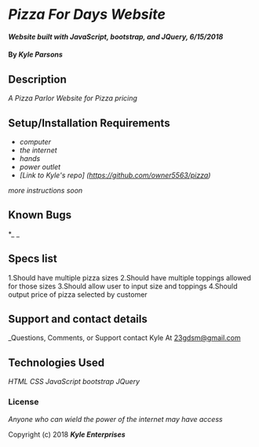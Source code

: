 # _Pizza For Days Website_

#### _Website built with JavaScript, bootstrap, and JQuery, 6/15/2018_

#### By _**Kyle Parsons**_

## Description

_A Pizza Parlor Website for Pizza pricing_

## Setup/Installation Requirements

* _computer_
* _the internet_
* _hands_
* _power outlet_
* _[Link to Kyle's repo] (https://github.com/owner5563/pizza)_


_more instructions soon_

## Known Bugs

*_ _
## Specs list
1.Should have multiple pizza sizes
2.Should have multiple toppings allowed for those sizes
3.Should allow user to input size and toppings
4.Should output price of pizza selected by customer




## Support and contact details

_Questions, Comments, or Support contact Kyle At 23gdsm@gmail.com
## Technologies Used

_HTML CSS JavaScript bootstrap JQuery_

### License

*Anyone who can wield the power of the internet may have access*

Copyright (c) 2018 **_Kyle Enterprises_**
